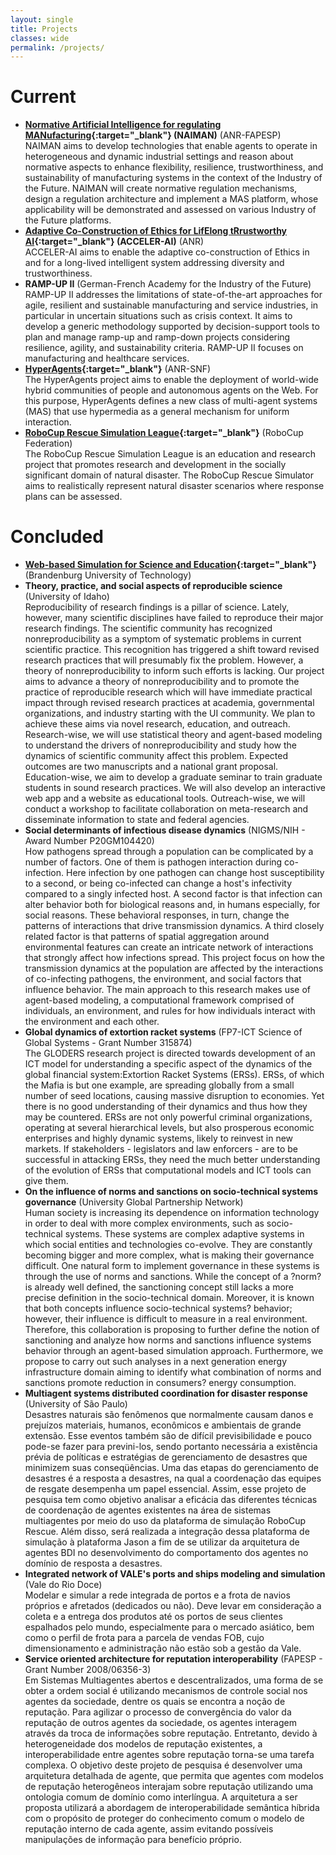 ```yaml
---
layout: single
title: Projects
classes: wide
permalink: /projects/
---
```


# Current

* **[Normative Artificial Intelligence for regulating MANufacturing](https://naiman.wp.imt.fr){:target="_blank"} (NAIMAN)** (ANR-FAPESP) <br/>
NAIMAN aims to develop technologies that enable agents to operate in heterogeneous and dynamic industrial settings and reason about normative aspects to enhance flexibility, resilience, trustworthiness, and sustainability of manufacturing systems in the context of the Industry of the Future. NAIMAN will create normative regulation mechanisms, design a regulation architecture and implement a MAS platform, whose applicability will be demonstrated and assessed on various Industry of the Future platforms.
* **[Adaptive Co-Construction of Ethics for LifElong tRrustworthy AI](https://projet.liris.cnrs.fr/acceler-ai/){:target="_blank"} (ACCELER-AI)** (ANR) <br/>
ACCELER-AI aims to enable the adaptive co-construction of Ethics in and for a long-lived intelligent system addressing diversity and trustworthiness.
* **RAMP-UP II** (German-French Academy for the Industry of the Future) <br/>
RAMP-UP II addresses the limitations of state-of-the-art approaches for agile, resilient and sustainable manufacturing and service industries, in particular in uncertain situations such as crisis context. It aims to develop a generic methodology supported by decision-support tools to plan and manage ramp-up and ramp-down projects considering resilience, agility, and sustainability criteria. RAMP-UP II focuses on manufacturing and healthcare services.
* **[HyperAgents](https://www.hyperagents.org/){:target="_blank"}** (ANR-SNF) <br/>
The HyperAgents project aims to enable the deployment of world-wide hybrid communities of people and autonomous agents on the Web. For this purpose, HyperAgents defines a new class of multi-agent systems (MAS) that use hypermedia as a general mechanism for uniform interaction.
* **[RoboCup Rescue Simulation League](https://rescuesim.robocup.org){:target="_blank"}** (RoboCup Federation) <br/>
The RoboCup Rescue Simulation League is an education and research project that promotes research and development in the socially significant domain of natural disaster. The RoboCup Rescue Simulator aims to realistically represent natural disaster scenarios where response plans can be assessed.

# Concluded

* **[Web-based Simulation for Science and Education](https://sim4edu.com/){:target="_blank"}** (Brandenburg University of Technology)
* **Theory, practice, and social aspects of reproducible science** (University of Idaho) <br/>
Reproducibility of research findings is a pillar of science. Lately, however, many scientific disciplines have failed to reproduce their major research findings. The scientific community has recognized nonreproducibility as a symptom of systematic problems in current scientific practice. This recognition has triggered a shift toward revised research practices that will presumably fix the problem. However, a theory of nonreproducibility to inform such efforts is lacking. Our project aims to advance a theory of nonreproducibility and to promote the practice of reproducible research which will have immediate practical impact through revised research practices at academia, governmental organizations, and industry starting with the UI community. We plan to achieve these aims via novel research, education, and outreach. Research-wise, we will use statistical theory and agent-based modeling to understand the drivers of nonreproducibility and study how the dynamics of scientific community affect this problem. Expected outcomes are two manuscripts and a national grant proposal. Education-wise, we aim to develop a graduate seminar to train graduate students in sound research practices. We will also develop an interactive web app and a website as educational tools. Outreach-wise, we will conduct a workshop to facilitate collaboration on meta-research and disseminate information to state and federal agencies.
* **Social determinants of infectious disease dynamics** (NIGMS/NIH - Award Number P20GM104420) <br/>
How pathogens spread through a population can be complicated by a number of factors. One of them is pathogen interaction during co-infection. Here infection by one pathogen can change host susceptibility to a second, or being co-infected can change a host's infectivity compared to a singly infected host. A second factor is that infection can alter behavior both for biological reasons and, in humans especially, for social reasons. These behavioral responses, in turn, change the patterns of interactions that drive transmission dynamics. A third closely related factor is that patterns of spatial aggregation around environmental features can create an intricate network of interactions that strongly affect how infections spread. This project focus on how the transmission dynamics at the population are affected by the interactions of co-infecting pathogens, the environment, and social factors that influence behavior. The main approach to this research makes use of agent-based modeling, a computational framework comprised of individuals, an environment, and rules for how individuals interact with the environment and each other.
* **Global dynamics of extortion racket systems** (FP7-ICT Science of Global Systems - Grant Number 315874) <br/>
The GLODERS research project is directed towards development of an ICT model for understanding a specific aspect of the dynamics of the global financial system:Extortion Racket Systems (ERSs). ERSs, of which the Mafia is but one example, are spreading globally from a small number of seed locations, causing massive disruption to economies. Yet there is no good understanding of their dynamics and thus how they may be countered. ERSs are not only powerful criminal organizations, operating at several hierarchical levels, but also prosperous economic enterprises and highly dynamic systems, likely to reinvest in new markets. If stakeholders - legislators and law enforcers - are to be successful in attacking ERSs, they need the much better understanding of the evolution of ERSs that computational models and ICT tools can give them.
* **On the influence of norms and sanctions on socio-technical systems governance** (University Global Partnership Network) <br/>
Human society is increasing its dependence on information technology in order to deal with more complex environments, such as socio-technical systems. These systems are complex adaptive systems in which social entities and technologies co-evolve. They are constantly becoming bigger and more complex, what is making their governance difficult. One natural form to implement governance in these systems is through the use of norms and sanctions. While the concept of a ?norm? is already well defined, the sanctioning concept still lacks a more precise definition in the socio-technical domain. Moreover, it is known that both concepts influence socio-technical systems? behavior; however, their influence is difficult to measure in a real environment. Therefore, this collaboration is proposing to further define the notion of sanctioning and analyze how norms and sanctions influence systems behavior through an agent-based simulation approach. Furthermore, we propose to carry out such analyses in a next generation energy infrastructure domain aiming to identify what combination of norms and sanctions promote reduction in consumers? energy consumption.
* **Multiagent systems distributed coordination for disaster response** (University of São Paulo) <br/>
Desastres naturais são fenômenos que normalmente causam danos e prejuízos materiais, humanos, econômicos e ambientais de grande extensão. Esse eventos também são de difícil previsibilidade e pouco pode-se fazer para previni-los, sendo portanto necessária a existência prévia de políticas e estratégias de gerenciamento de desastres que minimizem suas conseqüências. Uma das etapas do gerenciamento de desastres é a resposta a desastres, na qual a coordenação das equipes de resgate desempenha um papel essencial. Assim, esse projeto de pesquisa tem como objetivo analisar a eficácia das diferentes técnicas de coordenação de agentes existentes na área de sistemas multiagentes por meio do uso da plataforma de simulação RoboCup Rescue. Além disso, será realizada a integração dessa plataforma de simulação à plataforma Jason a fim de se utilizar da arquitetura de agentes BDI no desenvolvimento do comportamento dos agentes no domínio de resposta a desastres.
* **Integrated network of VALE's ports and ships modeling and simulation** (Vale do Rio Doce) <br/>
Modelar e simular a rede integrada de portos e a frota de navios próprios e afretados (dedicados ou não). Deve levar em consideração a coleta e a entrega dos produtos até os portos de seus clientes espalhados pelo mundo, especialmente para o mercado asiático, bem como o perfil de frota para a parcela de vendas FOB, cujo dimensionamento e administração não estão sob a gestão da Vale.
* **Service oriented architecture for reputation interoperability** (FAPESP - Grant Number 2008/06356-3) <br/>
Em Sistemas Multiagentes abertos e descentralizados, uma forma de se obter a ordem social é utilizando mecanismos de controle social nos agentes da sociedade, dentre os quais se encontra a noção de reputação. Para agilizar o processo de convergência do valor da reputação de outros agentes da sociedade, os agentes interagem através da troca de informações sobre reputação. Entretanto, devido à heterogeneidade dos modelos de reputação existentes, a interoperabilidade entre agentes sobre reputação torna-se uma tarefa complexa. O objetivo deste projeto de pesquisa é desenvolver uma arquitetura detalhada de agente, que permita que agentes com modelos de reputação heterogêneos interajam sobre reputação utilizando uma ontologia comum de domínio como interlíngua. A arquitetura a ser proposta utilizará a abordagem de interoperabilidade semântica híbrida com o propósito de proteger do conhecimento comum o modelo de reputação interno de cada agente, assim evitando possíveis manipulações de informação para benefício próprio.
